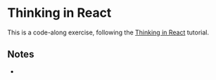 # Thinking in React
This is a code-along exercise, following the [Thinking in React](https://facebook.github.io/react/docs/thinking-in-react.html) tutorial.

## Notes
*
